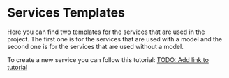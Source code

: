 # Services Templates
Here you can find two templates for the services that are used in the project. The first one is for the services that are used with a model and the second one is for the services that are used without a model.

To create a new service you can follow this tutorial: [TODO: Add link to tutorial]()